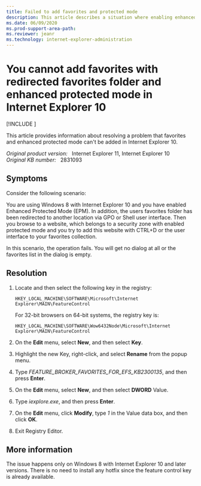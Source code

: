 ```yaml
---
title: Failed to add favorites and protected mode
description: This article describes a situation where enabling enhanced protection mode in Internet Explorer 10 and redirecting the Favorites folder to another location causes the failure that tries to add a website with CTRL+D or the user interface to your favorites collection.
ms.date: 06/09/2020
ms.prod-support-area-path: 
ms.reviewer: jeanr
ms.technology: internet-explorer-administration
---
```

# You cannot add favorites with redirected favorites folder and enhanced protected mode in Internet Explorer 10

[!INCLUDE [](../../../includes/browsers-important.md)]

This article provides information about resolving a problem that favorites and enhanced protected mode can't be added in Internet Explorer 10.

_Original product version:_ &nbsp; Internet Explorer 11, Internet Explorer 10  
_Original KB number:_ &nbsp; 2831093

## Symptoms

Consider the following scenario:

You are using Windows 8 with Internet Explorer 10 and you have enabled Enhanced Protected Mode (EPM). In addition, the users favorites folder has been redirected to another location via GPO or Shell user interface. Then you browse to a website, which belongs to a security zone with enabled protected mode and you try to add this website with CTRL+D or the user interface to your favorites collection.

In this scenario, the operation fails. You will get no dialog at all or the favorites list in the dialog is empty.

## Resolution

1. Locate and then select the following key in the registry:

    `HKEY_LOCAL_MACHINE\SOFTWARE\Microsoft\Internet Explorer\MAIN\FeatureControl`

    For 32-bit browsers on 64-bit systems, the registry key is:

    `HKEY_LOCAL_MACHINE\SOFTWARE\Wow6432Node\Microsoft\Internet Explorer\MAIN\FeatureControl`

2. On the **Edit** menu, select **New**, and then select **Key**.
3. Highlight the new Key, right-click, and select **Rename** from the popup menu.
4. Type *FEATURE_BROKER_FAVORITES_FOR_EFS_KB2300135*, and then press **Enter**.
5. On the **Edit** menu, select **New**, and then select **DWORD** Value.
6. Type *iexplore.exe*, and then press **Enter**.
7. On the **Edit** menu, click **Modify**, type *1* in the Value data box, and then click **OK**.
8. Exit Registry Editor.

## More information

The issue happens only on Windows 8 with Internet Explorer 10 and later versions. There is no need to install any hotfix since the feature control key is already available.
